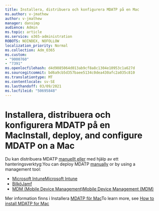 ```yaml
---
title: Installera, distribuera och konfigurera MDATP på en Mac
ms.author: v-jmathew
author: v-jmathew
manager: dansimp
audience: Admin
ms.topic: article
ms.service: o365-administration
ROBOTS: NOINDEX, NOFOLLOW
localization_priority: Normal
ms.collection: Adm_O365
ms.custom:
- "9000760"
- "7391"
ms.openlocfilehash: d4d9085064d013ab9cf8a8c1304e10953c1a627d
ms.sourcegitcommit: bd6a9cb5d357baee5134c0dea430afc2a035c810
ms.translationtype: MT
ms.contentlocale: sv-SE
ms.lasthandoff: 03/09/2021
ms.locfileid: "50695848"
---
```

# <a name="install-deploy-and-configure-mdatp-on-a-mac"></a><span data-ttu-id="9d31c-102">Installera, distribuera och konfigurera MDATP på en Mac</span><span class="sxs-lookup"><span data-stu-id="9d31c-102">Install, deploy, and configure MDATP on a Mac</span></span>

<span data-ttu-id="9d31c-103">Du kan distribuera MDATP [manuellt eller](https://docs.microsoft.com/windows/security/threat-protection/microsoft-defender-atp/mac-install-manually) med hjälp av ett hanteringsverktyg:</span><span class="sxs-lookup"><span data-stu-id="9d31c-103">You can deploy MDATP [manually](https://docs.microsoft.com/windows/security/threat-protection/microsoft-defender-atp/mac-install-manually) or by using a management tool:</span></span>

- [<span data-ttu-id="9d31c-104">Microsoft Intune</span><span class="sxs-lookup"><span data-stu-id="9d31c-104">Microsoft Intune</span></span>](https://go.microsoft.com/fwlink/?linkid=2144548)
- [<span data-ttu-id="9d31c-105">Bilkö</span><span class="sxs-lookup"><span data-stu-id="9d31c-105">Jamf</span></span>](https://docs.microsoft.com/windows/security/threat-protection/microsoft-defender-atp/mac-install-with-jamf)
- [<span data-ttu-id="9d31c-106">MDM (Mobile Device Management)</span><span class="sxs-lookup"><span data-stu-id="9d31c-106">Mobile Device Management (MDM)</span></span>](https://docs.microsoft.com/windows/security/threat-protection/microsoft-defender-atp/mac-install-with-other-mdm)

<span data-ttu-id="9d31c-107">Mer information finns i Installera [MDATP för Mac](https://go.microsoft.com/fwlink/?linkid=2144672)</span><span class="sxs-lookup"><span data-stu-id="9d31c-107">To learn more, see [How to install MDATP for Mac](https://go.microsoft.com/fwlink/?linkid=2144672)</span></span>
